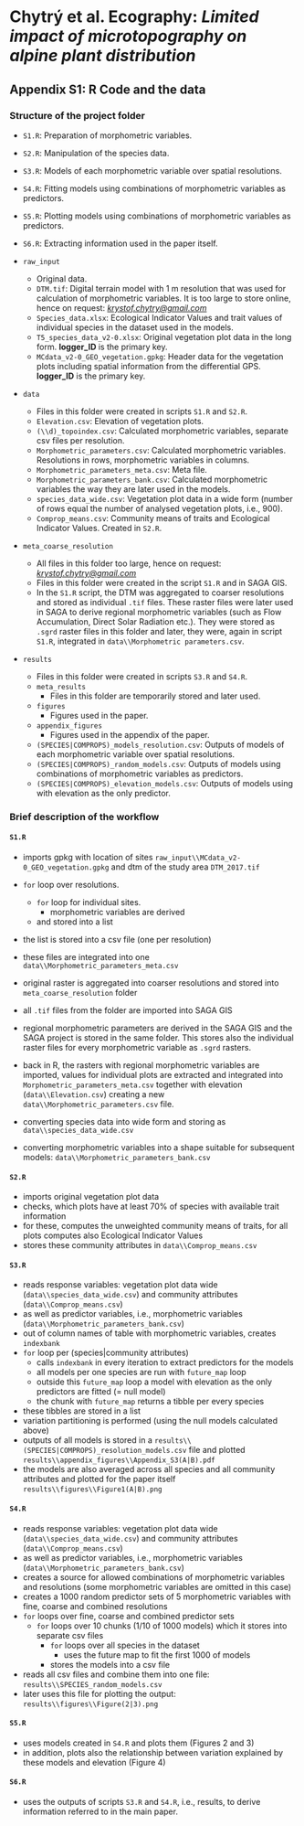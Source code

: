 # Chytrý et al. Ecography: *Limited impact of microtopography on alpine plant distribution*
## Appendix S1: R Code and the data

### Structure of the project folder

* `S1.R`: Preparation of morphometric variables.
* `S2.R`: Manipulation of the species data.
* `S3.R`: Models of each morphometric variable over spatial resolutions.
* `S4.R`: Fitting models using combinations of morphometric variables as predictors.
* `S5.R`: Plotting models using combinations of morphometric variables as predictors.
* `S6.R`: Extracting information used in the paper itself.


* `raw_input`
  * Original data. 
  * `DTM.tif`: Digital terrain model with 1 m resolution that was used for calculation of morphometric variables. It is too large to store online, hence on request: *krystof.chytry@gmail.com*
  * `Species_data.xlsx`: Ecological Indicator Values and trait values of individual species in the dataset used in the models.
  * `T5_species_data_v2-0.xlsx`: Original vegetation plot data in the long form. **logger_ID** is the primary key.
  * `MCdata_v2-0_GEO_vegetation.gpkg`: Header data for the vegetation plots including spatial information from the differential GPS. **logger_ID** is the primary key.


* `data`
   * Files in this folder were created in scripts `S1.R` and `S2.R`.
   * `Elevation.csv`: Elevation of vegetation plots.
   * `(\\d)_topoindex.csv`: Calculated morphometric variables, separate csv files per resolution.
   * `Morphometric_parameters.csv`: Calculated morphometric variables. Resolutions in rows, morphometric variables in columns.
   * `Morphometric_parameters_meta.csv`: Meta file.
   * `Morphometric_parameters_bank.csv`: Calculated morphometric variables the way they are later used in the models.
   * `species_data_wide.csv`: Vegetation plot data in a wide form (number of rows equal the number of analysed vegetation plots, i.e., 900).
   * `Comprop_means.csv`: Community means of traits and Ecological Indicator Values. Created in `S2.R`.
* `meta_coarse_resolution`
  * All files in this folder too large, hence on request: *krystof.chytry@gmail.com*
  * Files in this folder were created in the script `S1.R` and in SAGA GIS.
  * In the `S1.R` script, the DTM was aggregated to coarser resolutions and stored as individual `.tif` files. These raster files were later used in SAGA to derive regional morphometric variables (such as Flow Accumulation, Direct Solar Radiation etc.). They were stored as `.sgrd` raster files in this folder and later, they were, again in script `S1.R`, integrated in `data\\Morphometric parameters.csv`.


* `results`
  * Files in this folder were created in scripts `S3.R` and `S4.R`.
  * `meta_results`
    * Files in this folder are temporarily stored and later used.
  * `figures`
    * Figures used in the paper.
  * `appendix_figures`
    * Figures used in the appendix of the paper.
  * `(SPECIES|COMPROPS)_models_resolution.csv`: Outputs of models of each morphometric variable over spatial resolutions. 
  * `(SPECIES|COMPROPS)_random_models.csv`: Outputs of models using combinations of morphometric variables as predictors.
  * `(SPECIES|COMPROPS)_elevation_models.csv`: Outputs of models using with elevation as the only predictor.

### Brief description of the workflow

#### `S1.R`

* imports gpkg with location of sites `raw_input\\MCdata_v2-0_GEO_vegetation.gpkg` and dtm of the study area `DTM_2017.tif`
* `for` loop over resolutions.
  * `for` loop for individual sites.
    * morphometric variables are derived
  * and stored into a list
* the list is stored into a csv file (one per resolution)
* these files are integrated into one `data\\Morphometric_parameters_meta.csv`


* original raster is aggregated into coarser resolutions and stored into `meta_coarse_resolution` folder
* all `.tif` files from the folder are imported into SAGA GIS
* regional morphometric parameters are derived in the SAGA GIS and the SAGA project is stored in the same folder. This stores also the individual raster files for every morphometric variable as `.sgrd` rasters.
* back in R, the rasters with regional morphometric variables are imported, values for individual plots are extracted and integrated into `Morphometric_parameters_meta.csv` together with elevation (`data\\Elevation.csv`) creating a new `data\\Morphometric_parameters.csv` file.


* converting species data into wide form and storing as `data\\species_data_wide.csv`


* converting morphometric variables into a shape suitable for subsequent models: `data\\Morphometric_parameters_bank.csv`



#### `S2.R`

* imports original vegetation plot data
* checks, which plots have at least 70% of species with available trait information
* for these, computes the unweighted community means of traits, for all plots computes also Ecological Indicator Values
* stores these community attributes in `data\\Comprop_means.csv`



#### `S3.R`

* reads response variables: vegetation plot data wide (`data\\species_data_wide.csv`) and community attributes (`data\\Comprop_means.csv`) 
* as well as predictor variables, i.e., morphometric variables (`data\\Morphometric_parameters_bank.csv`)
* out of column names of table with morphometric variables, creates `indexbank`
* `for` loop per (species|community attributes)
  * calls `indexbank` in every iteration to extract predictors for the models
  * all models per one species are run with `future_map` loop
  * outside this `future_map` loop a model with elevation as the only predictors are fitted (= null model)
  * the chunk with `future_map` returns a tibble per every species
* these tibbles are stored in a list
* variation partitioning is performed (using the null models calculated above)
* outputs of all models is stored in a `results\\(SPECIES|COMPROPS)_resolution_models.csv` file and plotted `results\\appendix_figures\\Appendix_S3(A|B).pdf`
* the models are also averaged across all species and all community attributes and plotted for the paper itself `results\\figures\\Figure1(A|B).png` 



#### `S4.R`

* reads response variables: vegetation plot data wide (`data\\species_data_wide.csv`) and community attributes (`data\\Comprop_means.csv`) 
* as well as predictor variables, i.e., morphometric variables (`data\\Morphometric_parameters_bank.csv`)
* creates a source for allowed combinations of morphometric variables and resolutions (some morphometric variables are omitted in this case)
* creates a 1000 random predictor sets of 5 morphometric variables with fine, coarse and combined resolutions
* `for` loops over fine, coarse and combined predictor sets
  * `for` loops over 10 chunks (1/10 of 1000 models) which it stores into separate csv files
    * `for` loops over all species in the dataset
      * uses the future map to fit the first 1000 of models
    * stores the models into a csv file
* reads all csv files and combine them into one file: `results\\SPECIES_random_models.csv`
* later uses this file for plotting the output: `results\\figures\\Figure(2|3).png`



#### `S5.R`

* uses models created in `S4.R` and plots them (Figures 2 and 3)
* in addition, plots also the relationship between variation explained by these models and elevation (Figure 4)



#### `S6.R`

* uses the outputs of scripts `S3.R` and `S4.R`, i.e., results, to derive information referred to in the main paper.
